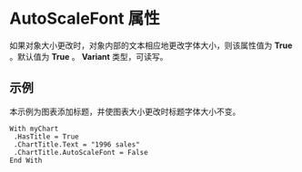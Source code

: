 
# AutoScaleFont 属性

如果对象大小更改时，对象内部的文本相应地更改字体大小，则该属性值为  **True** 。默认值为 **True** 。 **Variant** 类型，可读写。


## 示例

本示例为图表添加标题，并使图表大小更改时标题字体大小不变。


```
With myChart 
 .HasTitle = True 
 .ChartTitle.Text = "1996 sales" 
 .ChartTitle.AutoScaleFont = False 
End With 

```

